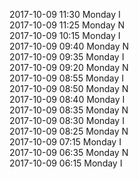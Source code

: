 2017-10-09 11:30 Monday  I  
2017-10-09 11:25 Monday  N  
2017-10-09 10:15 Monday  I  
2017-10-09 09:40 Monday  N  
2017-10-09 09:35 Monday  I  
2017-10-09 09:20 Monday  N  
2017-10-09 08:55 Monday  I  
2017-10-09 08:50 Monday  N  
2017-10-09 08:40 Monday  I  
2017-10-09 08:35 Monday  N  
2017-10-09 08:30 Monday  I  
2017-10-09 08:25 Monday  N  
2017-10-09 07:15 Monday  I  
2017-10-09 06:35 Monday  N  
2017-10-09 06:15 Monday  I  

